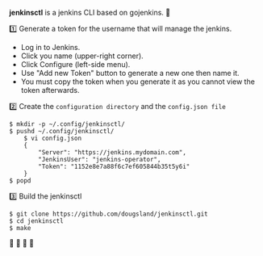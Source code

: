 **jenkinsctl** is a jenkins CLI based on gojenkins. 🚀

:one: Generate a token for the username that will manage the jenkins.

- Log in to Jenkins.
- Click you name (upper-right corner).
- Click Configure (left-side menu).
- Use "Add new Token" button to generate a new one then name it.
- You must copy the token when you generate it as you cannot view the token afterwards.

:two: Create the `configuration directory` and the `config.json file`
```
$ mkdir -p ~/.config/jenkinsctl/
$ pushd ~/.config/jenkinsctl/
    $ vi config.json 
    {
        "Server": "https://jenkins.mydomain.com",
        "JenkinsUser": "jenkins-operator",
        "Token": "1152e8e7a88f6c7ef605844b35t5y6i"
    }
$ popd
```

:three: Build the jenkinsctl

```
$ git clone https://github.com/dougsland/jenkinsctl.git
$ cd jenkinsctl
$ make
```

:rocket: :rocket: :rocket: :rocket:
